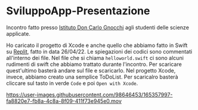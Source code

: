 # SviluppoApp-Presentazione
Incontro fatto presso [Istituto Don Carlo Gnocchi](https://www.liceodongnocchi.eu) agli studenti delle scienze applicate.

Ho caricato il progetto di Xcode e anche quello che abbiamo fatto in Swift su [Replit](https://replit.com/~), fatto in data 26/04/22. Le spiegazioni dei codici sono commentati all'interno dei file. Nel file che si chiama ```helloworld.swift``` ci sono alcuni rudimenti di swift che abbiamo trattato durante l'incontro. Per scaricare quest'ultimo basterà andare sul file e scaricarlo. Nel progetto Xcode, invece, abbiamo creato una semplice ToDoList. Per scaricalro basterà cliccare sul tasto in verde ```Code``` e poi ```Open with Xcode```.

https://user-images.githubusercontent.com/98646453/165357997-fa8820e7-fb8a-4c8a-8f09-411f73e945e0.mov

